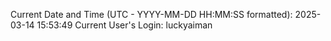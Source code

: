 Current Date and Time (UTC - YYYY-MM-DD HH:MM:SS formatted): 2025-03-14 15:53:49
Current User's Login: luckyaiman
